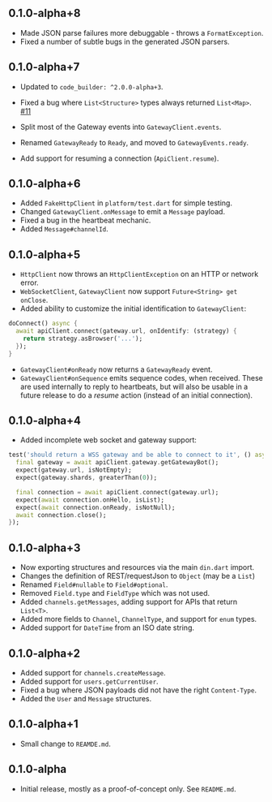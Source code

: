 ## 0.1.0-alpha+8

* Made JSON parse failures more debuggable - throws a `FormatException`.
* Fixed a number of subtle bugs in the generated JSON parsers. 

## 0.1.0-alpha+7

* Updated to `code_builder: ^2.0.0-alpha+3`.

* Fixed a bug where `List<Structure>` types always returned `List<Map>`. [#11](https://github.com/matanlurey/din/issues/11)

* Split most of the Gateway events into `GatewayClient.events`.
* Renamed `GatewayReady` to `Ready`, and moved to `GatewayEvents.ready`.
* Add support for resuming a connection (`ApiClient.resume`).

## 0.1.0-alpha+6

* Added `FakeHttpClient` in `platform/test.dart` for simple testing.
* Changed `GatewayClient.onMessage` to emit a `Message` payload.
* Fixed a bug in the heartbeat mechanic.
* Added `Message#channelId`.

## 0.1.0-alpha+5

* `HttpClient` now throws an `HttpClientException` on an HTTP or network error.
* `WebSocketClient`, `GatewayClient` now support `Future<String> get onClose`.
* Added ability to customize the initial identification to `GatewayClient`:

```dart
doConnect() async {
  await apiClient.connect(gateway.url, onIdentify: (strategy) {
    return strategy.asBrowser('...');
  });
}
```

* `GatewayClient#onReady` now returns a `GatewayReady` event.
* `GatewayClient#onSequence` emits sequence codes, when received. These are
   used internally to reply to heartbeats, but will also be usable in a future
   release to do a _resume_ action (instead of an initial connection).

## 0.1.0-alpha+4

* Added incomplete web socket and gateway support:

```dart
test('should return a WSS gateway and be able to connect to it', () async {
  final gateway = await apiClient.gateway.getGatewayBot();
  expect(gateway.url, isNotEmpty);
  expect(gateway.shards, greaterThan(0));

  final connection = await apiClient.connect(gateway.url);
  expect(await connection.onHello, isList);
  expect(await connection.onReady, isNotNull);
  await connection.close();
});
```

## 0.1.0-alpha+3

* Now exporting structures and resources via the main `din.dart` import.
* Changes the definition of REST/requestJson to `Object` (may be a `List`)
* Renamed `Field#nullable` to `Field#optional`.
* Removed `Field.type` and `FieldType` which was not used.
* Added `channels.getMessages`, adding support for APIs that return `List<T>`.
* Added more fields to `Channel`, `ChannelType`, and support for `enum` types.
* Added support for `DateTime` from an ISO date string.

## 0.1.0-alpha+2

* Added support for `channels.createMessage`.
* Added support for `users.getCurrentUser`.
* Fixed a bug where JSON payloads did not have the right `Content-Type`.
* Added the `User` and `Message` structures.

## 0.1.0-alpha+1

* Small change to `REAMDE.md`.

## 0.1.0-alpha

* Initial release, mostly as a proof-of-concept only. See `README.md`.
